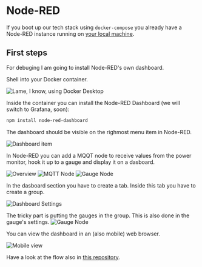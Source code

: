 # Node-RED

If you boot up our tech stack using `docker-compose` you already have a Node-RED instance running on [your local machine](http://localhost:1880/).

## First steps

For debuging I am going to install Node-RED's own dashboard.

Shell into your Docker container.

![Lame, I know, using Docker Desktop](./docs/images/shell-into-with-the-desktop-app.png)

Inside the container you can install the Node-RED Dashboard (we will switch to Grafana, soon):

```sh
npm install node-red-dashboard
```

The dashboard should be visible on the righmost menu item in Node-RED.

![Dashboard item](./docs/images/dashboard.png)

In Node-RED you can add a MQQT node to receive values from the power monitor, hook it up to a gauge and display it on a dasboard.

![Overview](./docs/images/1-overview.png)
![MQTT Node](./docs/images/2-mqtt-node.png) ![Gauge Node](./docs/images/3-gauge-node.png) 

In the dasboard section you have to create a tab. Inside this tab you have to create a group. 

![Dashboard Settings](./docs/images/4-dashboard-node.png)

The tricky part is putting the gauges in the group. This is also done in the gauge's settings.
![Gauge Node](./docs/images/3-gauge-node.png) 

You can view the dashboard in an (also mobile) web browser.

![Mobile view](./docs/images/5-dashboard.png)

Have a look at the flow also in [this repository](./00-dashboard-example/dashboard.json).